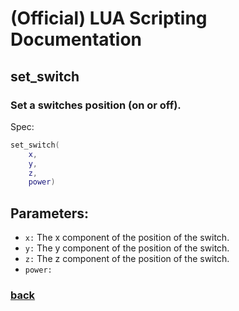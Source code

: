 
# (Official) LUA Scripting Documentation

## set_switch

### Set a switches position (on or off).

Spec:
```lua
set_switch(
	x,
	y,
	z,
	power)
```
## Parameters:
- `x:` The x component of the position of the switch.
- `y:` The y component of the position of the switch.
- `z:` The z component of the position of the switch.
- `power:` 
### [back](../other)
